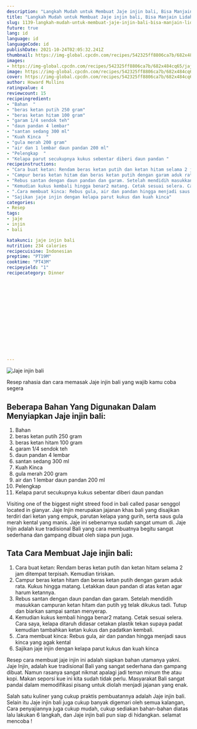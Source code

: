 ```yaml
---
description: "Langkah Mudah untuk Membuat Jaje injin bali, Bisa Manjain Lidah"
title: "Langkah Mudah untuk Membuat Jaje injin bali, Bisa Manjain Lidah"
slug: 1139-langkah-mudah-untuk-membuat-jaje-injin-bali-bisa-manjain-lidah
future: true
lang: id
language: id
languageCode: id
publishDate: 2021-10-24T02:05:32.241Z 
thumbnail: https://img-global.cpcdn.com/recipes/542325ff8806ca7b/682x484cq65/jaje-injin-bali-foto-resep-utama.webp
images:
- https://img-global.cpcdn.com/recipes/542325ff8806ca7b/682x484cq65/jaje-injin-bali-foto-resep-utama.webp
image: https://img-global.cpcdn.com/recipes/542325ff8806ca7b/682x484cq65/jaje-injin-bali-foto-resep-utama.webp
cover: https://img-global.cpcdn.com/recipes/542325ff8806ca7b/682x484cq65/jaje-injin-bali-foto-resep-utama.webp
author: Howard Mullins
ratingvalue: 4
reviewcount: 15
recipeingredient:
- "Bahan  "
- "beras ketan putih 250 gram"
- "beras ketan hitam 100 gram"
- "garam 1/4 sendok teh"
- "daun pandan 4 lembar"
- "santan sedang 300 ml"
- "Kuah Kinca  "
- "gula merah 200 gram"
- "air dan 1 lembar daun pandan 200 ml"
- "Pelengkap  "
- "Kelapa parut secukupnya kukus sebentar diberi daun pandan "
recipeinstructions:
- "Cara buat ketan: Rendam beras ketan putih dan ketan hitam selama 2 jam ditempat terpisah. Kemudian tiriskan."
- "Campur beras ketan hitam dan beras ketan putih dengan garam aduk rata. Kukus hingga matang. Letakkan daun pandan di atas ketan agar harum ketannya."
- "Rebus santan dengan daun pandan dan garam. Setelah mendidih masukkan campuran ketan hitam dan putih yg telak dikukus tadi. Tutup dan biarkan sampai santan menyerap."
- "Kemudian kukus kembali hingga benar2 matang. Cetak sesuai selera. Cara saya, kelapa ditaruh didasar cetakan plastik tekan supaya padat kemudian tambahkan ketan kukus dan padatkan kembali."
- ".Cara membuat kinca: Rebus gula, air dan pandan hingga menjadi saus kinca yang agak kental"
- "Sajikan jaje injin dengan kelapa parut kukus dan kuah kinca"
categories:
- Resep
tags:
- jaje
- injin
- bali

katakunci: jaje injin bali 
nutrition: 234 calories
recipecuisine: Indonesian
preptime: "PT19M"
cooktime: "PT43M"
recipeyield: "1"
recipecategory: Dinner


     
    
    
    
    
    
    
    
    
    
    
      
    
---
```



![Jaje injin bali](https://img-global.cpcdn.com/recipes/542325ff8806ca7b/682x484cq65/jaje-injin-bali-foto-resep-utama.webp)

Resep rahasia dan cara memasak  Jaje injin bali yang wajib kamu coba segera

<!--inarticleads1-->

## Beberapa Bahan Yang Digunakan Dalam Menyiapkan Jaje injin bali:

1. Bahan  
1. beras ketan putih 250 gram
1. beras ketan hitam 100 gram
1. garam 1/4 sendok teh
1. daun pandan 4 lembar
1. santan sedang 300 ml
1. Kuah Kinca  
1. gula merah 200 gram
1. air dan 1 lembar daun pandan 200 ml
1. Pelengkap  
1. Kelapa parut secukupnya kukus sebentar diberi daun pandan 

Visiting one of the biggest night streed food in bali called pasar senggol located in gianyar. Jaje Injin merupakan jajanan khas bali yang disajikan terdiri dari ketan yang empuk, parutan kelapa yang gurih, serta saus gula merah kental yang manis. Jaje ini sebenarnya sudah sangat umum di. Jaje Injin adalah kue tradisional Bali yang cara membuatnya begitu sangat sederhana dan gampang dibuat oleh siapa pun juga. 

<!--inarticleads2-->

## Tata Cara Membuat Jaje injin bali:

1. Cara buat ketan: Rendam beras ketan putih dan ketan hitam selama 2 jam ditempat terpisah. Kemudian tiriskan.
1. Campur beras ketan hitam dan beras ketan putih dengan garam aduk rata. Kukus hingga matang. Letakkan daun pandan di atas ketan agar harum ketannya.
1. Rebus santan dengan daun pandan dan garam. Setelah mendidih masukkan campuran ketan hitam dan putih yg telak dikukus tadi. Tutup dan biarkan sampai santan menyerap.
1. Kemudian kukus kembali hingga benar2 matang. Cetak sesuai selera. Cara saya, kelapa ditaruh didasar cetakan plastik tekan supaya padat kemudian tambahkan ketan kukus dan padatkan kembali.
1. .Cara membuat kinca: Rebus gula, air dan pandan hingga menjadi saus kinca yang agak kental
1. Sajikan jaje injin dengan kelapa parut kukus dan kuah kinca


Resep cara membuat jaje injin ini adalah siapkan bahan utamanya yakni. Jaje Injin, adalah kue tradisional Bali yang sangat sederhana dan gampang dibuat. Namun rasanya sangat nikmat apalagi jadi teman minum the atau kopi. Makan seporsi kue ini kita sudah tidak perlu. Masyarakat Bali sangat pandai dalam memodifikasi pisang untuk diolah menjadi jajanan yang enak. 

Salah satu kuliner yang cukup praktis pembuatannya adalah  Jaje injin bali. Selain itu  Jaje injin bali  juga cukup banyak digemari oleh semua kalangan, Cara penyajiannya juga cukup mudah, cukup sediakan bahan-bahan diatas lalu lakukan 6 langkah, dan  Jaje injin bali  pun siap di hidangkan. selamat mencoba !
